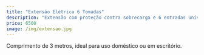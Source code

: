 ```yaml
---
title: "Extensão Elétrica 6 Tomadas"
description: "Extensão com proteção contra sobrecarga e 6 entradas universais."
price: 6500
image: /img/extensao.jpg
---
```


Comprimento de 3 metros, ideal para uso doméstico ou em escritório.
